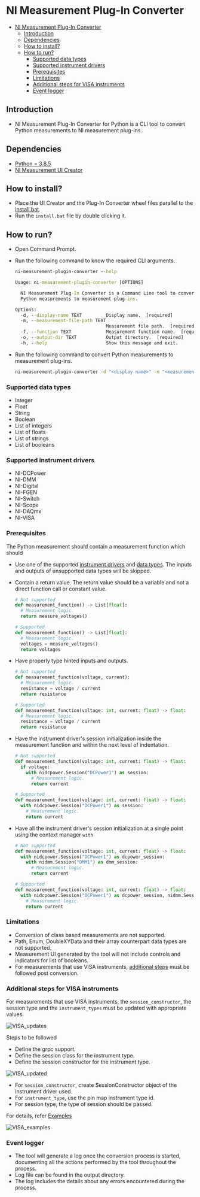 # NI Measurement Plug-In Converter

- [NI Measurement Plug-In Converter](#ni-measurement-plug-in-converter)
  - [Introduction](#introduction)
  - [Dependencies](#dependencies)
  - [How to install?](#how-to-install)
  - [How to run?](#how-to-run)
    - [Supported data types](#supported-data-types)
    - [Supported instrument drivers](#supported-instrument-drivers)
    - [Prerequisites](#prerequisites)
    - [Limitations](#limitations)
    - [Additional steps for VISA instruments](#additional-steps-for-visa-instruments)
    - [Event logger](#event-logger)

## Introduction

- NI Measurement Plug-In Converter for Python is a CLI tool to convert Python measurements to NI measurement plug-ins.

## Dependencies

- [Python = 3.8.5](https://www.python.org/downloads/release/python-385/)
- [NI Measurement UI Creator](../../dependencies/ni_measurement_ui_creator-1.0.0.dev8-py3-none-any.whl)

## How to install?

- Place the UI Creator and the Plug-In Converter wheel files parallel to the [install.bat](../../batch_files/install.bat).
- Run the `install.bat` file by double clicking it.

## How to run?

- Open Command Prompt.
- Run the following command to know the required CLI arguments.

  ```cmd
  ni-measurement-plugin-converter --help
  ```

  ```cmd
  Usage: ni-measurement-plugin-converter [OPTIONS]

    NI Measurement Plug-In Converter is a Command Line tool to convert     
    Python measurements to measurement plug-ins.

  Options:
    -d, --display-name TEXT         Display name.  [required]
    -m, --measurement-file-path TEXT
                                    Measurement file path.  [required]
    -f, --function TEXT             Measurement function name.  [required]
    -o, --output-dir TEXT           Output directory.  [required]
    -h, --help                      Show this message and exit.
  ```

- Run the following command to convert Python measurements to measurement plug-ins.

  ```cmd
  ni-measurement-plugin-converter -d "<display name>" -m "<measurement file path>" -f "<measurement function name>" -o "<output directory>"
  ```

### Supported data types

- Integer
- Float
- String
- Boolean
- List of integers
- List of floats
- List of strings
- List of booleans

### Supported instrument drivers

- NI-DCPower
- NI-DMM
- NI-Digital
- NI-FGEN
- NI-Switch
- NI-Scope
- NI-DAQmx
- NI-VISA

### Prerequisites

The Python measurement should contain a measurement function which should

- Use one of the supported [instrument drivers](#supported-instrument-drivers) and [data types](#supported-data-types). The inputs and outputs of unsupported data types will be skipped.
- Contain a return value. The return value should be a variable and not a direct function call or constant value.

  ```py
  # Not supported
  def measurement_function() -> List[float]:
    # Measurement logic.
    return measure_voltages()

  # Supported
  def measurement_function() -> List[float]:
    # Measurement logic.
    voltages = measure_voltages()
    return voltages
  ```

- Have properly type hinted inputs and outputs.

  ```py
  # Not supported
  def measurement_function(voltage, current):
    # Measurement logic.
    resistance = voltage / current
    return resistance
  
  # Supported
  def measurement_function(voltage: int, current: float) -> float:
    # Measurement logic.
    resistance = voltage / current
    return resistance
  ```

- Have the instrument driver's session initialization inside the measurement function and within the next level of indentation.

  ```py
  # Not supported
  def measurement_function(voltage: int, current: float) -> float:
    if voltage:
      with nidcpower.Session("DCPower1") as session:
        # Measurement logic.
        return current

  # Supported
  def measurement_function(voltage: int, current: float) -> float:
    with nidcpower.Session("DCPower1") as session:
      # Measurement logic.
      return current
  ```

- Have all the instrument driver's session initialization at a single point using the context manager `with`

  ```py
  # Not supported
  def measurement_function(voltage: int, current: float) -> float:
    with nidcpower.Session("DCPower1") as dcpower_session:
      with nidmm.Session("DMM1") as dmm_session:
        # Measurement logic.
        return current

  # Supported
  def measurement_function(voltage: int, current: float) -> float:
    with nidcpower.Session("DCPower1") as dcpower_session, nidmm.Session("DMM1") as dmm_session:
      # Measurement logic.
      return current
  ```

### Limitations

- Conversion of class based measurements are not supported.
- Path, Enum, DoubleXYData and their array counterpart data types are not supported.
- Measurement UI generated by the tool will not include controls and indicators for list of booleans.
- For measurements that use VISA instruments, [additional steps](#additional-steps-for-visa-instruments) must be followed post conversion.

### Additional steps for VISA instruments

For measurements that use VISA instruments, the `session_constructor`, the session type and the `instrument_types` must be updated with appropriate values.

![VISA_updates](../../docs/images/VISA_updates.png)

Steps to be followed

- Define the grpc support.
- Define the session class for the instrument type.
- Define the session constructor for the instrument type.

![VISA_updated](../../docs/images/VISA_updated.png)

- For `session_constructor`, create SessionConstructor object of the instrument driver used.
- For `instrument_type`, use the pin map instrument type id.
- For session type, the type of session should be passed.

For details, refer [Examples](https://github.com/ni/measurement-plugin-python/tree/releases/2.0/examples/nivisa_dmm_measurement)

![VISA_examples](../../docs/images/VISA_examples.png)

### Event logger

- The tool will generate a log once the conversion process is started, documenting all the actions performed by the tool throughout the process.
- Log file can be found in the output directory.
- The log includes the details about any errors encountered during the process.
